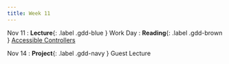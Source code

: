 ```yaml
---
title: Week 11
---
```


Nov 11
: **Lecture**{: .label .gdd-blue } Work Day
: **Reading**{: .label .gdd-brown } [Accessible Controllers]

Nov 14
: **Project**{: .label .gdd-navy } Guest Lecture

[Accessible Controllers]: https://www.cnet.com/news/microsofts-new-xbox-adaptive-controller-puts-disabled-players-back-in-the-game/

[Milestone 2: Alpha Playtest]: ../pages/projects/project3/project3
